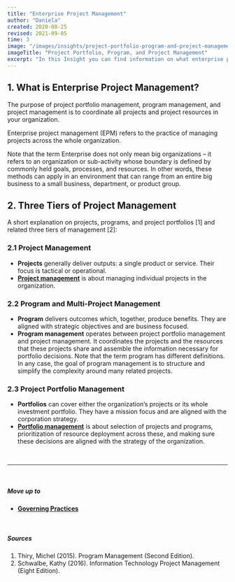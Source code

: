 ```yaml
---
title: "Enterprise Project Management"
author: "Daniela"
created: 2020-08-25
revised: 2021-09-05
time: 3
image: "/images/insights/project-portfolio-program-and-project-management.jpg"
imageTitle: "Project Portfolio, Program, and Project Management"
excerpt: "In this Insight you can find information on what enterprise project management means, and what the difference between the terms project management, program management, and portfolio management is."
---
```


## 1. What is Enterprise Project Management?

The purpose of project portfolio management, program management, and project management is to coordinate all projects and project resources in your organization.

Enterprise project management (EPM) refers to the practice of managing projects across the whole organization.

Note that the term Enterprise does not only mean big organizations – it refers to an organization or sub-activity whose boundary is defined by commonly held goals, processes, and resources. In other words, these methods can apply in an environment that can range from an entire big business to a small business, department, or product group.

## 2. Three Tiers of Project Management

A short explanation on projects, programs, and project portfolios [1] and related three tiers of management [2]:

### 2.1 Project Management

- **Projects** generally deliver outputs: a single product or service. Their focus is tactical or operational.
- [**Project management**](/insights/project-management) is about managing individual projects in the organization.

### 2.2 Program and Multi-Project Management

- **Program** delivers outcomes which, together, produce benefits. They are aligned with strategic objectives and are business focused.
- **Program management** operates between project portfolio management and project management. It coordinates the projects and the resources that these projects share and assemble the information necessary for portfolio decisions. Note that the term program has different definitions. In any case, the goal of program management is to structure and simplify the complexity around many related projects.

### 2.3 Project Portfolio Management

- **Portfolios** can cover either the organization’s projects or its whole investment portfolio. They have a mission focus and are aligned with the corporation strategy.
- [**Portfolio management**](/insights/project-portfolio-management) is about selection of projects and programs, prioritization of resource deployment across these, and making sure these decisions are aligned with the strategy of the organization.

&nbsp;

***
&nbsp;

##### Move up to

- [**Governing Practices**](/insights/governing-practices)

&nbsp;

##### Sources

1. Thiry, Michel (2015). Program Management (Second Edition).
2. Schwalbe, Kathy (2016). Information Technology Project Management (Eight Edition).